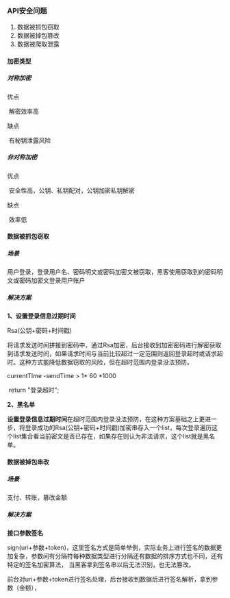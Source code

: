 ### API安全问题

1. 数据被抓包窃取
2. 数据被掉包篡改
3. 数据被爬取泄露

#### 加密类型

##### 对称加密

优点

​	解密效率高

缺点

​	有秘钥泄露风险

##### 非对称加密

优点

​	安全性高，公钥、私钥配对，公钥加密私钥解密

缺点

​	效率低

#### 数据被抓包窃取

##### 场景

用户登录，登录用户名、密码明文或密码加密文被窃取，黑客使用窃取到的密码明文或密码加密文登录用户账户



##### 解决方案

**1、设置登录信息过期时间**

Rsa(公钥+密码+时间戳)

将请求发送时间拼接到密码中，通过Rsa加密，后台接收到加密密码进行解密获取到请求发送时间，如果请求时间与当前比较超过一定范围则返回登录超时或请求超时。这种方式能降低数据窃取的风险，但在超时范围内登录没法预防。

currentTIme -sendTime > 1* 60 *1000 

​	return "登录超时";



**2、黑名单**

**设置登录信息过期时间**在超时范围内登录没法预防，在这种方案基础之上更进一步，将登录成功的Rsa(公钥+密码+时间戳)加密串存入一个list，每次登录遍历这个list集合看当前密文是否已存在，如果存在则认为非法请求，这个list就是黑名单。



#### 数据被掉包串改

##### 场景

支付、转账，篡改金额

##### 解决方案

**接口参数签名**

sign(uri+参数+token)，这里签名方式是简单举例，实际业务上进行签名的数据更加复杂，参数间有分隔符每种数据类型进行分隔还有数据的排序方式也不同，还有特定的签名加密算法， 当黑客拿到签名串以后无法识别，也无法篡改。

前台对uri+参数+token进行签名处理，后台接收到数据后进行签名解析，拿到参数（金额），



